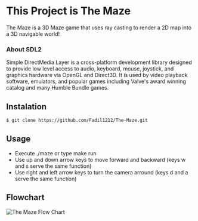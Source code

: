 # This Project is The Maze

The Maze is a 3D Maze game that uses ray casting to render a 2D map into a 3D navigable world!


### About SDL2 

Simple DirectMedia Layer is a cross-platform development library designed to provide low level access to audio, keyboard, mouse, joystick, and graphics hardware via OpenGL and Direct3D. It is used by video playback software, emulators, and popular games including Valve's award winning catalog and many Humble Bundle games.

## Instalation 
```sh
$ git clone https://github.com/Fadil1212/The-Maze.git
```
## Usage 
* Execute ./maze or type make run 
* Use up and down arrow keys to move forward and backward (keys w and s serve the same function)
* Use right and left arrow keys to turn the camera arround (keys d and a serve the same function)


## Flowchart
![The Maze Flow Chart](https://i.imgur.com/t0MxNni.png)

